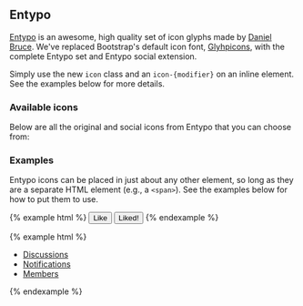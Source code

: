 ## Entypo

[Entypo](http://entypo.com) is an awesome, high quality set of icon glyphs made by [Daniel Bruce](http://www.danielbruce.se). We've replaced Bootstrap's default icon font, [Glyhpicons](http://glyphicons.com), with the complete Entypo set and Entypo social extension.

Simply use the new `icon` class and an `icon-{modifier}` on an inline element. See the examples below for more details.

### Available icons

Below are all the original and social icons from Entypo that you can choose from:

<div class="docs-icons">
  <span class="icon icon-add-to-list"></span>
  <span class="icon icon-add-user"></span>
  <span class="icon icon-address"></span>
  <span class="icon icon-adjust"></span>
  <span class="icon icon-air"></span>
  <span class="icon icon-aircraft"></span>
  <span class="icon icon-aircraft-landing"></span>
  <span class="icon icon-aircraft-take-off"></span>
  <span class="icon icon-align-bottom"></span>
  <span class="icon icon-align-horizontal-middle"></span>
  <span class="icon icon-align-left"></span>
  <span class="icon icon-align-right"></span>
  <span class="icon icon-align-top"></span>
  <span class="icon icon-align-vertical-middle"></span>
  <span class="icon icon-archive"></span>
  <span class="icon icon-area-graph"></span>
  <span class="icon icon-arrow-bold-down"></span>
  <span class="icon icon-arrow-bold-left"></span>
  <span class="icon icon-arrow-bold-right"></span>
  <span class="icon icon-arrow-bold-up"></span>
  <span class="icon icon-arrow-down"></span>
  <span class="icon icon-arrow-left"></span>
  <span class="icon icon-arrow-right"></span>
  <span class="icon icon-arrow-up"></span>
  <span class="icon icon-arrow-long-down"></span>
  <span class="icon icon-arrow-long-left"></span>
  <span class="icon icon-arrow-long-right"></span>
  <span class="icon icon-arrow-long-up"></span>
  <span class="icon icon-arrow-with-circle-down"></span>
  <span class="icon icon-arrow-with-circle-left"></span>
  <span class="icon icon-arrow-with-circle-right"></span>
  <span class="icon icon-arrow-with-circle-up"></span>
  <span class="icon icon-attachment"></span>
  <span class="icon icon-awareness-ribbon"></span>
  <span class="icon icon-back-in-time"></span>
  <span class="icon icon-back"></span>
  <span class="icon icon-bar-graph"></span>
  <span class="icon icon-battery"></span>
  <span class="icon icon-beamed-note"></span>
  <span class="icon icon-bell"></span>
  <span class="icon icon-blackboard"></span>
  <span class="icon icon-block"></span>
  <span class="icon icon-book"></span>
  <span class="icon icon-bookmark"></span>
  <span class="icon icon-bookmarks"></span>
  <span class="icon icon-bowl"></span>
  <span class="icon icon-box"></span>
  <span class="icon icon-briefcase"></span>
  <span class="icon icon-browser"></span>
  <span class="icon icon-brush"></span>
  <span class="icon icon-bucket"></span>
  <span class="icon icon-bug"></span>
  <span class="icon icon-cake"></span>
  <span class="icon icon-calculator"></span>
  <span class="icon icon-calendar"></span>
  <span class="icon icon-camera"></span>
  <span class="icon icon-ccw"></span>
  <span class="icon icon-cw"></span>
  <span class="icon icon-chat"></span>
  <span class="icon icon-check"></span>
  <span class="icon icon-chevron-down"></span>
  <span class="icon icon-chevron-left"></span>
  <span class="icon icon-chevron-right"></span>
  <span class="icon icon-chevron-up"></span>
  <span class="icon icon-chevron-small-down"></span>
  <span class="icon icon-chevron-small-left"></span>
  <span class="icon icon-chevron-small-right"></span>
  <span class="icon icon-chevron-small-up"></span>
  <span class="icon icon-chevron-thin-down"></span>
  <span class="icon icon-chevron-thin-left"></span>
  <span class="icon icon-chevron-thin-right"></span>
  <span class="icon icon-chevron-thin-up"></span>
  <span class="icon icon-chevron-with-circle-down"></span>
  <span class="icon icon-chevron-with-circle-left"></span>
  <span class="icon icon-chevron-with-circle-right"></span>
  <span class="icon icon-chevron-with-circle-up"></span>
  <span class="icon icon-circle-with-cross"></span>
  <span class="icon icon-circle-with-minus"></span>
  <span class="icon icon-circle-with-plus"></span>
  <span class="icon icon-circle"></span>
  <span class="icon icon-circular-graph"></span>
  <span class="icon icon-clapperboard"></span>
  <span class="icon icon-classic-computer"></span>
  <span class="icon icon-clipboard"></span>
  <span class="icon icon-clock"></span>
  <span class="icon icon-cloud"></span>
  <span class="icon icon-code"></span>
  <span class="icon icon-cog"></span>
  <span class="icon icon-colours"></span>
  <span class="icon icon-compass"></span>
  <span class="icon icon-controller-fast-backward"></span>
  <span class="icon icon-controller-fast-forward"></span>
  <span class="icon icon-controller-jump-to-start"></span>
  <span class="icon icon-controller-next"></span>
  <span class="icon icon-controller-paus"></span>
  <span class="icon icon-controller-play"></span>
  <span class="icon icon-controller-record"></span>
  <span class="icon icon-controller-stop"></span>
  <span class="icon icon-controller-volume"></span>
  <span class="icon icon-copy"></span>
  <span class="icon icon-creative-commons"></span>
  <span class="icon icon-creative-commons-attribution"></span>
  <span class="icon icon-creative-commons-noderivs"></span>
  <span class="icon icon-creative-commons-noncommercial-eu"></span>
  <span class="icon icon-creative-commons-noncommercial-us"></span>
  <span class="icon icon-creative-commons-public-domain"></span>
  <span class="icon icon-creative-commons-remix"></span>
  <span class="icon icon-creative-commons-share"></span>
  <span class="icon icon-creative-commons-sharealike"></span>
  <span class="icon icon-credit-card"></span>
  <span class="icon icon-credit"></span>
  <span class="icon icon-crop"></span>
  <span class="icon icon-cross"></span>
  <span class="icon icon-cup"></span>
  <span class="icon icon-cycle"></span>
  <span class="icon icon-database"></span>
  <span class="icon icon-dial-pad"></span>
  <span class="icon icon-direction"></span>
  <span class="icon icon-document"></span>
  <span class="icon icon-document-landscape"></span>
  <span class="icon icon-documents"></span>
  <span class="icon icon-dot-single"></span>
  <span class="icon icon-dots-two-horizontal"></span>
  <span class="icon icon-dots-three-horizontal"></span>
  <span class="icon icon-dots-two-vertical"></span>
  <span class="icon icon-dots-three-vertical"></span>
  <span class="icon icon-download"></span>
  <span class="icon icon-drink"></span>
  <span class="icon icon-drive"></span>
  <span class="icon icon-drop"></span>
  <span class="icon icon-edit"></span>
  <span class="icon icon-email"></span>
  <span class="icon icon-emoji-flirt"></span>
  <span class="icon icon-emoji-happy"></span>
  <span class="icon icon-emoji-neutral"></span>
  <span class="icon icon-emoji-sad"></span>
  <span class="icon icon-erase"></span>
  <span class="icon icon-eraser"></span>
  <span class="icon icon-export"></span>
  <span class="icon icon-eye"></span>
  <span class="icon icon-eye-with-line"></span>
  <span class="icon icon-feather"></span>
  <span class="icon icon-fingerprint"></span>
  <span class="icon icon-flag"></span>
  <span class="icon icon-flash"></span>
  <span class="icon icon-flashlight"></span>
  <span class="icon icon-flat-brush"></span>
  <span class="icon icon-flow-branch"></span>
  <span class="icon icon-flow-cascade"></span>
  <span class="icon icon-flow-line"></span>
  <span class="icon icon-flow-parallel"></span>
  <span class="icon icon-flow-tree"></span>
  <span class="icon icon-flower"></span>
  <span class="icon icon-folder"></span>
  <span class="icon icon-folder-images"></span>
  <span class="icon icon-folder-music"></span>
  <span class="icon icon-folder-video"></span>
  <span class="icon icon-forward"></span>
  <span class="icon icon-funnel"></span>
  <span class="icon icon-game-controller"></span>
  <span class="icon icon-gauge"></span>
  <span class="icon icon-globe"></span>
  <span class="icon icon-graduation-cap"></span>
  <span class="icon icon-grid"></span>
  <span class="icon icon-hair-cross"></span>
  <span class="icon icon-hand"></span>
  <span class="icon icon-heart"></span>
  <span class="icon icon-heart-outlined"></span>
  <span class="icon icon-help"></span>
  <span class="icon icon-help-with-circle"></span>
  <span class="icon icon-home"></span>
  <span class="icon icon-hour-glass"></span>
  <span class="icon icon-image"></span>
  <span class="icon icon-image-inverted"></span>
  <span class="icon icon-images"></span>
  <span class="icon icon-inbox"></span>
  <span class="icon icon-infinity"></span>
  <span class="icon icon-info"></span>
  <span class="icon icon-info-with-circle"></span>
  <span class="icon icon-install"></span>
  <span class="icon icon-key"></span>
  <span class="icon icon-keyboard"></span>
  <span class="icon icon-lab-flask"></span>
  <span class="icon icon-landline"></span>
  <span class="icon icon-language"></span>
  <span class="icon icon-laptop"></span>
  <span class="icon icon-layers"></span>
  <span class="icon icon-leaf"></span>
  <span class="icon icon-level-down"></span>
  <span class="icon icon-level-up"></span>
  <span class="icon icon-lifebuoy"></span>
  <span class="icon icon-light-bulb"></span>
  <span class="icon icon-light-down"></span>
  <span class="icon icon-light-up"></span>
  <span class="icon icon-line-graph"></span>
  <span class="icon icon-link"></span>
  <span class="icon icon-list"></span>
  <span class="icon icon-location-pin"></span>
  <span class="icon icon-location"></span>
  <span class="icon icon-lock"></span>
  <span class="icon icon-lock-open"></span>
  <span class="icon icon-login"></span>
  <span class="icon icon-log-out"></span>
  <span class="icon icon-loop"></span>
  <span class="icon icon-magnet"></span>
  <span class="icon icon-magnifying-glass"></span>
  <span class="icon icon-mail"></span>
  <span class="icon icon-man"></span>
  <span class="icon icon-map"></span>
  <span class="icon icon-mask"></span>
  <span class="icon icon-medal"></span>
  <span class="icon icon-megaphone"></span>
  <span class="icon icon-menu"></span>
  <span class="icon icon-merge"></span>
  <span class="icon icon-message"></span>
  <span class="icon icon-mic"></span>
  <span class="icon icon-minus"></span>
  <span class="icon icon-mobile"></span>
  <span class="icon icon-modern-mic"></span>
  <span class="icon icon-moon"></span>
  <span class="icon icon-mouse-pointer"></span>
  <span class="icon icon-mouse"></span>
  <span class="icon icon-music"></span>
  <span class="icon icon-network"></span>
  <span class="icon icon-new-message"></span>
  <span class="icon icon-new"></span>
  <span class="icon icon-news"></span>
  <span class="icon icon-newsletter"></span>
  <span class="icon icon-note"></span>
  <span class="icon icon-notification"></span>
  <span class="icon icon-notifications-off"></span>
  <span class="icon icon-old-mobile"></span>
  <span class="icon icon-old-phone"></span>
  <span class="icon icon-open-book"></span>
  <span class="icon icon-palette"></span>
  <span class="icon icon-paper-plane"></span>
  <span class="icon icon-pencil"></span>
  <span class="icon icon-phone"></span>
  <span class="icon icon-pie-chart"></span>
  <span class="icon icon-pin"></span>
  <span class="icon icon-plus"></span>
  <span class="icon icon-popup"></span>
  <span class="icon icon-power-plug"></span>
  <span class="icon icon-price-ribbon"></span>
  <span class="icon icon-price-tag"></span>
  <span class="icon icon-print"></span>
  <span class="icon icon-progress-empty"></span>
  <span class="icon icon-progress-one"></span>
  <span class="icon icon-progress-two"></span>
  <span class="icon icon-progress-full"></span>
  <span class="icon icon-publish"></span>
  <span class="icon icon-quote"></span>
  <span class="icon icon-radio"></span>
  <span class="icon icon-rainbow"></span>
  <span class="icon icon-remove-user"></span>
  <span class="icon icon-reply-all"></span>
  <span class="icon icon-reply"></span>
  <span class="icon icon-resize-100"></span>
  <span class="icon icon-resize-full-screen"></span>
  <span class="icon icon-retweet"></span>
  <span class="icon icon-rocket"></span>
  <span class="icon icon-round-brush"></span>
  <span class="icon icon-rss"></span>
  <span class="icon icon-ruler"></span>
  <span class="icon icon-save"></span>
  <span class="icon icon-scissors"></span>
  <span class="icon icon-select-arrows"></span>
  <span class="icon icon-share-alternative"></span>
  <span class="icon icon-share"></span>
  <span class="icon icon-shareable"></span>
  <span class="icon icon-shield"></span>
  <span class="icon icon-shop"></span>
  <span class="icon icon-shopping-bag"></span>
  <span class="icon icon-shopping-basket"></span>
  <span class="icon icon-shopping-cart"></span>
  <span class="icon icon-shuffle"></span>
  <span class="icon icon-signal"></span>
  <span class="icon icon-sound-mix"></span>
  <span class="icon icon-sound"></span>
  <span class="icon icon-sound-mute"></span>
  <span class="icon icon-sports-club"></span>
  <span class="icon icon-spreadsheet"></span>
  <span class="icon icon-squared-cross"></span>
  <span class="icon icon-squared-minus"></span>
  <span class="icon icon-squared-plus"></span>
  <span class="icon icon-star"></span>
  <span class="icon icon-star-outlined"></span>
  <span class="icon icon-stopwatch"></span>
  <span class="icon icon-suitcase"></span>
  <span class="icon icon-swap"></span>
  <span class="icon icon-sweden"></span>
  <span class="icon icon-switch"></span>
  <span class="icon icon-tablet"></span>
  <span class="icon icon-tablet-mobile-combo"></span>
  <span class="icon icon-tag"></span>
  <span class="icon icon-untag"></span>
  <span class="icon icon-text-document"></span>
  <span class="icon icon-text-document-inverted"></span>
  <span class="icon icon-text"></span>
  <span class="icon icon-thermometer"></span>
  <span class="icon icon-thumbs-up"></span>
  <span class="icon icon-thumbs-down"></span>
  <span class="icon icon-thunder-cloud"></span>
  <span class="icon icon-ticket"></span>
  <span class="icon icon-time-slot"></span>
  <span class="icon icon-tools"></span>
  <span class="icon icon-traffic-cone"></span>
  <span class="icon icon-trash"></span>
  <span class="icon icon-tree"></span>
  <span class="icon icon-triangle-down"></span>
  <span class="icon icon-triangle-left"></span>
  <span class="icon icon-triangle-right"></span>
  <span class="icon icon-triangle-up"></span>
  <span class="icon icon-trophy"></span>
  <span class="icon icon-tv"></span>
  <span class="icon icon-typing"></span>
  <span class="icon icon-uninstall"></span>
  <span class="icon icon-unread"></span>
  <span class="icon icon-upload-to-cloud"></span>
  <span class="icon icon-upload"></span>
  <span class="icon icon-user"></span>
  <span class="icon icon-users"></span>
  <span class="icon icon-v-card"></span>
  <span class="icon icon-video-camera"></span>
  <span class="icon icon-video"></span>
  <span class="icon icon-vinyl"></span>
  <span class="icon icon-voicemail"></span>
  <span class="icon icon-wallet"></span>
  <span class="icon icon-warning"></span>
  <span class="icon icon-water"></span>
</div>

<div class="docs-icons">
  <span class="icon icon-500px"></span>
  <span class="icon icon-500px-with-circle"></span>
  <span class="icon icon-app-store"></span>
  <span class="icon icon-baidu"></span>
  <span class="icon icon-basecamp"></span>
  <span class="icon icon-behance"></span>
  <span class="icon icon-creative-cloud"></span>
  <span class="icon icon-dribbble"></span>
  <span class="icon icon-dribbble-with-circle"></span>
  <span class="icon icon-dropbox"></span>
  <span class="icon icon-evernote"></span>
  <span class="icon icon-facebook"></span>
  <span class="icon icon-facebook-with-circle"></span>
  <span class="icon icon-flattr"></span>
  <span class="icon icon-flickr"></span>
  <span class="icon icon-flickr-with-circle"></span>
  <span class="icon icon-foursquare"></span>
  <span class="icon icon-github"></span>
  <span class="icon icon-github-with-circle"></span>
  <span class="icon icon-google-drive"></span>
  <span class="icon icon-google-hangouts"></span>
  <span class="icon icon-google-play"></span>
  <span class="icon icon-google-plus"></span>
  <span class="icon icon-google-plus-with-circle"></span>
  <span class="icon icon-grooveshark"></span>
  <span class="icon icon-houzz"></span>
  <span class="icon icon-icloud"></span>
  <span class="icon icon-instagram"></span>
  <span class="icon icon-instagram-with-circle"></span>
  <span class="icon icon-lastfm"></span>
  <span class="icon icon-lastfm-with-circle"></span>
  <span class="icon icon-linkedin"></span>
  <span class="icon icon-linkedin-with-circle"></span>
  <span class="icon icon-mail-with-circle"></span>
  <span class="icon icon-medium"></span>
  <span class="icon icon-medium-with-circle"></span>
  <span class="icon icon-mixi"></span>
  <span class="icon icon-onedrive"></span>
  <span class="icon icon-paypal"></span>
  <span class="icon icon-picasa"></span>
  <span class="icon icon-pinterest"></span>
  <span class="icon icon-pinterest-with-circle"></span>
  <span class="icon icon-qq"></span>
  <span class="icon icon-qq-with-circle"></span>
  <span class="icon icon-raft"></span>
  <span class="icon icon-raft-with-circle"></span>
  <span class="icon icon-rdio"></span>
  <span class="icon icon-rdio-with-circle"></span>
  <span class="icon icon-renren"></span>
  <span class="icon icon-scribd"></span>
  <span class="icon icon-sina-weibo"></span>
  <span class="icon icon-skype"></span>
  <span class="icon icon-skype-with-circle"></span>
  <span class="icon icon-slideshare"></span>
  <span class="icon icon-smashing"></span>
  <span class="icon icon-soundcloud"></span>
  <span class="icon icon-spotify"></span>
  <span class="icon icon-spotify-with-circle"></span>
  <span class="icon icon-stumbleupon"></span>
  <span class="icon icon-stumbleupon-with-circle"></span>
  <span class="icon icon-swarm"></span>
  <span class="icon icon-tripadvisor"></span>
  <span class="icon icon-tumblr"></span>
  <span class="icon icon-tumblr-with-circle"></span>
  <span class="icon icon-twitter"></span>
  <span class="icon icon-twitter-with-circle"></span>
  <span class="icon icon-vimeo"></span>
  <span class="icon icon-vimeo-with-circle"></span>
  <span class="icon icon-vine"></span>
  <span class="icon icon-vine-with-circle"></span>
  <span class="icon icon-vk"></span>
  <span class="icon icon-vk-with-circle"></span>
  <span class="icon icon-vk-alternitive"></span>
  <span class="icon icon-windows-store"></span>
  <span class="icon icon-xing"></span>
  <span class="icon icon-xing-with-circle"></span>
  <span class="icon icon-yelp"></span>
  <span class="icon icon-youko"></span>
  <span class="icon icon-youko-with-circle"></span>
  <span class="icon icon-youtube"></span>
  <span class="icon icon-youtube-with-circle"></span>
</div>

### Examples

Entypo icons can be placed in just about any other element, so long as they are a separate HTML element (e.g., a `<span>`). See the examples below for how to put them to use.

{% example html %}
<button class="btn btn-secondary" type="button">
  <span class="icon icon-thumbs-up"></span>
  Like
</button>
<button class="btn btn-primary" type="button">
  <span class="icon icon-thumbs-up"></span>
  Liked!
</button>
{% endexample %}

{% example html %}
<ul class="nav nav-pills">
  <li class="nav-item">
    <a class="nav-link active" href="#">
      <span class="icon icon-chat"></span>
      Discussions
    </a>
  </li>
  <li class="nav-item">
    <a class="nav-link" href="#">
      <span class="icon icon-bell"></span>
      Notifications
    </a>
  </li>
  <li class="nav-item">
    <a class="nav-link" href="#">
      <span class="icon icon-users"></span>
      Members
    </a>
  </li>
</ul>
{% endexample %}
